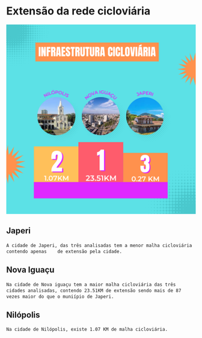 # Extensão da rede cicloviária
![Texto alternativo](ciclovias.png)

## Japeri

    A cidade de Japeri, das três analisadas tem a menor malha cicloviária contendo apenas    de extensão pela cidade.
## Nova Iguaçu
    Na cidade de Nova iguaçu tem a maior malha cicloviária das três cidades analisadas, contendo 23.51KM de extensão sendo mais de 87 vezes maior do que o muniípio de Japeri.

## Nilópolis
    Na cidade de Nilópolis, existe 1.07 KM de malha cicloviária.